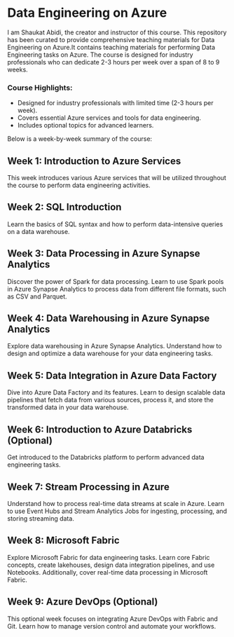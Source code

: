 # Data Engineering on Azure

I am Shaukat Abidi, the creator and instructor of this course. This repository has been curated to provide comprehensive teaching materials for Data Engineering on Azure.It contains teaching materials for performing Data Engineering tasks on Azure. The course is designed for industry professionals who can dedicate 2-3 hours per week over a span of 8 to 9 weeks. 

### Course Highlights:
- Designed for industry professionals with limited time (2-3 hours per week).
- Covers essential Azure services and tools for data engineering.
- Includes optional topics for advanced learners.


Below is a week-by-week summary of the course:

## Week 1: Introduction to Azure Services
This week introduces various Azure services that will be utilized throughout the course to perform data engineering activities.

## Week 2: SQL Introduction
Learn the basics of SQL syntax and how to perform data-intensive queries on a data warehouse.

## Week 3: Data Processing in Azure Synapse Analytics
Discover the power of Spark for data processing. Learn to use Spark pools in Azure Synapse Analytics to process data from different file formats, such as CSV and Parquet.

## Week 4: Data Warehousing in Azure Synapse Analytics
Explore data warehousing in Azure Synapse Analytics. Understand how to design and optimize a data warehouse for your data engineering tasks.

## Week 5: Data Integration in Azure Data Factory
Dive into Azure Data Factory and its features. Learn to design scalable data pipelines that fetch data from various sources, process it, and store the transformed data in your data warehouse.

## Week 6: Introduction to Azure Databricks (Optional)
Get introduced to the Databricks platform to perform advanced data engineering tasks.

## Week 7: Stream Processing in Azure
Understand how to process real-time data streams at scale in Azure. Learn to use Event Hubs and Stream Analytics Jobs for ingesting, processing, and storing streaming data.

## Week 8: Microsoft Fabric
Explore Microsoft Fabric for data engineering tasks. Learn core Fabric concepts, create lakehouses, design data integration pipelines, and use Notebooks. Additionally, cover real-time data processing in Microsoft Fabric.

## Week 9: Azure DevOps (Optional)
This optional week focuses on integrating Azure DevOps with Fabric and Git. Learn how to manage version control and automate your workflows.
